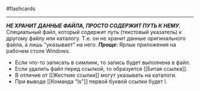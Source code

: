 #flashcards 
***
***НЕ ХРАНИТ ДАННЫЕ ФАЙЛА, ПРОСТО СОДЕРЖИТ ПУТЬ К НЕМУ.***
Специальный файл, который содержит путь (текстовый указатель) к другому файлу или каталогу. Т.е. он не хранит данные оригинального файла, а лишь "указывает" на него.
***Проще***: Ярлык приложения на рабочем столе Windows.
- Если что-то записать в симлинк, то запись будет выполнена в файл.
- Если удалить файл перед ссылкой, то образуется [[Битая ссылка]].
- В отличие от [[Жесткие ссылки]] могут указывать на каталоги.
- При выводе [[Команда "ls"]] первой буквой ссылки будет l.